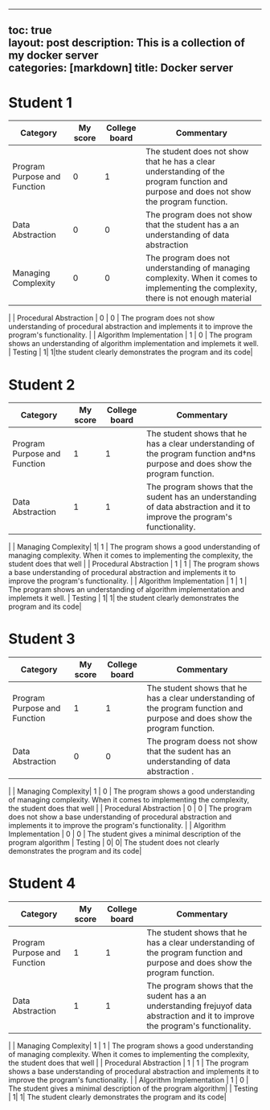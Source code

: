 

---
toc: true                                                               
layout: post
description: This is a collection of my docker server  
categories: [markdown]
title: Docker server
---
>   
# Student 1 
| Category  | My score | College board | Commentary |
| ------------ | ------------- | ------------- | ------------- | 
| Program Purpose and Function| 0  | 1 | The student does not show that he has a clear understanding of the program function and purpose and does not show the program function. 
| Data Abstraction|0 | 0 |The program does not show that the student has a an understanding of data abstraction|
| Managing Complexity| 0 | 0 | The program does not understanding of managing complexity. When it comes to implementing the complexity, there is not enough material
 |
| Procedural Abstraction	  | 0 | 0 |  The program does not show understanding of procedural abstraction and implements it to improve the program's functionality.
 |
| Algorithm Implementation	  | 1 | 0 |  The program shows an understanding of algorithm implementation and implemets it well. 
| Testing | 1| 1|the student clearly demonstrates the program and its code|

# Student 2
| Category  | My score | College board | Commentary |
| ------------ | ------------- | ------------- | ------------- | 
| Program Purpose and Function| 1 | 1 | The student shows that he has a clear understanding of the program function and†ns purpose and does show the program function. 
| Data Abstraction|1  | 1 |The program shows  that the sudent has an understanding of data abstraction and  it to improve the program's functionality.
 |
| Managing Complexity| 1| 1 | The program shows a good understanding of managing complexity. When it comes to implementing the complexity, the student does that well 
 |
| Procedural Abstraction	  | 1 | 1 |  The program shows a base understanding of procedural abstraction and implements it to improve the program's functionality.
 |
| Algorithm Implementation	  | 1 | 1 |  The program shows an understanding of algorithm implementation and implemets it well. 
| Testing | 1| 1| the student clearly demonstrates the program and its code|


# Student 3
| Category  | My score | College board | Commentary |
| ------------ | ------------- | ------------- | ------------- | 
| Program Purpose and Function| 1  | 1 | The student shows that he has a clear understanding of the program function and purpose and does show the program function. 
| Data Abstraction|0 | 0 |The program doess not show  that the sudent has an understanding of data abstraction .
 |
| Managing Complexity| 1 | 0 | The program shows a good understanding of managing complexity. When it comes to implementing the complexity, the student does that well 
 |
| Procedural Abstraction	  | 0 | 0 |  The program does not show a base understanding of procedural abstraction and implements it to improve the program's functionality.
 |
| Algorithm Implementation	  | 0 | 0 |  The student gives a minimal description of the program algorithm
| Testing | 0| 0| The student does not clearly demonstrates the program and its code|

# Student 4
| Category  | My score | College board | Commentary |
| ------------ | ------------- | ------------- | ------------- | 
| Program Purpose and Function| 1  | 1 | The student shows that he has a clear understanding of the program function and purpose and does show the program function. 
| Data Abstraction|1   | 1 |The program shows  that the sudent has a an understanding frejuyof data abstraction and  it to improve the program's functionality.
 |
| Managing Complexity| 1 | 1 | The program shows a good understanding of managing complexity. When it comes to implementing the complexity, the student does that well 
 |
| Procedural Abstraction	  | 1 | 1 |  The program shows a base understanding of procedural abstraction and implements it to improve the program's functionality.
 |
| Algorithm Implementation	| 1 |  0  |  The student gives a minimal description of the program algorithm|
| Testing | 1| 1| The student clearly demonstrates the program and its code|

>